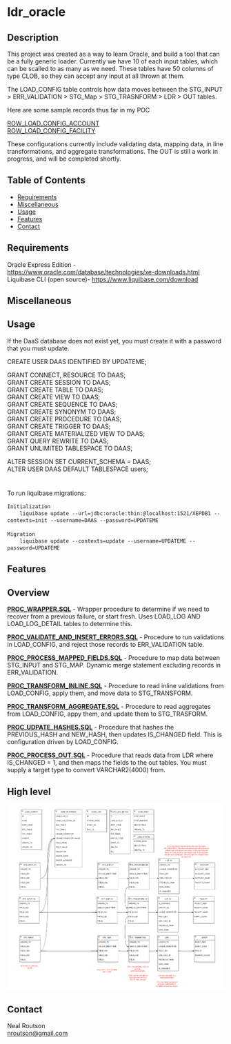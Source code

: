 # ldr_oracle

## Description
This project was created as a way to learn Oracle, and build a tool that can be a fully generic loader.  Currently we have 10 of each input tables, which can be scalled to as many as we need.  These tables have 50 columns of type CLOB, so they can accept any input at all thrown at them.

The LOAD_CONFIG table controls how data moves between the STG_INPUT > ERR_VALIDATION > STG_Map > STG_TRASNFORM > LDR > OUT tables.

Here are some sample records thus far in my POC

[ROW_LOAD_CONFIG_ACCOUNT](https://github.com/nealrout/ldr_oracle/blob/develop/sql/row/load_config/ROW_LOAD_CONFIG_ACCOUNT.sql)   
[ROW_LOAD_CONFIG_FACILITY](https://github.com/nealrout/ldr_oracle/blob/develop/sql/row/load_config/ROW_LOAD_CONFIG_FACILITY.sql)   

These configurations currently include validating data, mapping data, in line transformations, and aggregate transformations.  The OUT is still a work in progress, and will be completed shortly.


## Table of Contents

- [Requirements](#requirements)
- [Miscellaneous](#miscellaneous)
- [Usage](#usage)
- [Features](#features)
- [Contact](#contact)

## Requirements
Oracle Express Edition - https://www.oracle.com/database/technologies/xe-downloads.html  
Liquibase CLI (open source)- https://www.liquibase.com/download
## Miscellaneous


## Usage
If the DaaS database does not exist yet, you must create it with a password that you must update. 

  CREATE USER DAAS IDENTIFIED BY UPDATEME;

  GRANT CONNECT, RESOURCE TO DAAS;  
  GRANT CREATE SESSION TO DAAS;  
  GRANT CREATE TABLE TO DAAS;  
  GRANT CREATE VIEW TO DAAS;  
  GRANT CREATE SEQUENCE TO DAAS;  
  GRANT CREATE SYNONYM TO DAAS;  
  GRANT CREATE PROCEDURE TO DAAS;  
  GRANT CREATE TRIGGER TO DAAS;  
  GRANT CREATE MATERIALIZED VIEW TO DAAS;  
  GRANT QUERY REWRITE TO DAAS;  
  GRANT UNLIMITED TABLESPACE TO DAAS;  
  
  ALTER SESSION SET CURRENT_SCHEMA = DAAS;  
  ALTER USER DAAS DEFAULT TABLESPACE users;  



#
To run liquibase migrations:

    Initialization
        liquibase update --url=jdbc:oracle:thin:@localhost:1521/XEPDB1 --contexts=init --username=DAAS --password=UPDATEME

    Migration
        liquibase update --contexts=update --username=UPDATEME --password=UPDATEME

## Features
## Overview
__[PROC_WRAPPER.SQL](https://github.com/nealrout/ldr_oracle/blob/develop/sql/procedure/PROC_WRAPPER.SQL)__ - Wrapper procedure to determine if we need to recover from a previous failure, or start fresh.  Uses LOAD_LOG AND LOAD_LOG_DETAIL  tables to determine this.

__[PROC_VALIDATE_AND_INSERT_ERRORS.SQL](https://github.com/nealrout/ldr_oracle/blob/develop/sql/procedure/PROC_VALIDATE_AND_INSERT_ERRORS.SQL)__ -  Procedure to run validations in LOAD_CONFIG, and reject those records to ERR_VALIDATION table.

__[PROC_PROCESS_MAPPED_FIELDS.SQL](https://github.com/nealrout/ldr_oracle/blob/develop/sql/procedure/PROC_PROCESS_MAPPED_FIELDS.SQL)__ - Procedure to map data between STG_INPUT and STG_MAP.  Dynamic merge statement excluding records in ERR_VALIDATION.

__[PROC_TRANSFORM_INLINE.SQL](https://github.com/nealrout/ldr_oracle/blob/develop/sql/procedure/PROC_PROCESS_TRANSFORM_INLINE.SQL)__ - Procedure to read inline validations from LOAD_CONFIG, apply them, and move data to STG_TRANSFORM.

__[PROC_TRANSFORM_AGGREGATE.SQL](https://github.com/nealrout/ldr_oracle/blob/develop/sql/procedure/PROC_PROCESS_TRANSFORM_AGGREGATE.SQL)__ - Procedure to read aggregates from LOAD_CONFIG, appy them, and update them to STG_TRASFORM.

__[PROC_UDPATE_HASHES.SQL](https://github.com/nealrout/ldr_oracle/blob/develop/sql/procedure/PROC_UPDATE_HASHES.SQL)__ - Procedure that hashes the PREVIOUS_HASH and NEW_HASH, then updates IS_CHANGED field.  This is configuration driven by LOAD_CONFIG.

__[PROC_PROCESS_OUT.SQL](https://github.com/nealrout/ldr_oracle/blob/develop/sql/procedure/PROC_PROCESS_OUT.SQL)__ - Procedure that reads data from LDR where IS_CHANGED = 1, and then maps the fields to the out tables.  You must supply a target type to convert VARCHAR2(4000) from.

## High level
![My Project Logo](LDR_ORACLE.png)

## Contact
Neal Routson  
nroutson@gmail.com
